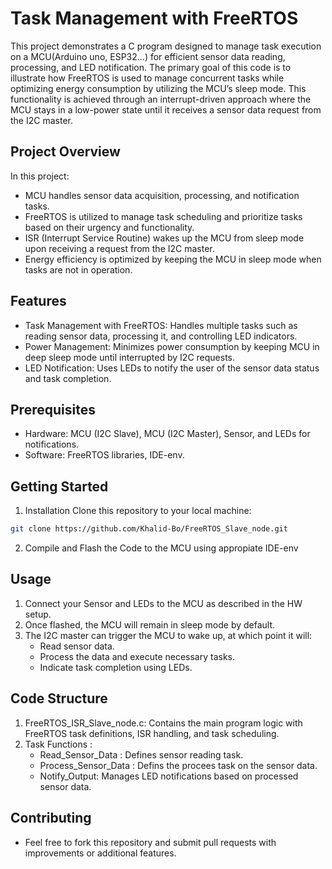 # Task Management with FreeRTOS
This project demonstrates a C program designed to manage task execution on a MCU(Arduino uno, ESP32...) for efficient sensor data reading, processing, and LED notification. The primary goal of this code is to illustrate how FreeRTOS is used to manage concurrent tasks while optimizing energy consumption by utilizing the MCU’s sleep mode. This functionality is achieved through an interrupt-driven approach where the MCU stays in a low-power state until it receives a sensor data request from the I2C master.

## Project Overview
In this project:
- MCU handles sensor data acquisition, processing, and notification tasks.
- FreeRTOS is utilized to manage task scheduling and prioritize tasks based on their urgency and functionality.
- ISR (Interrupt Service Routine) wakes up the MCU from sleep mode upon receiving a request from the I2C master.
- Energy efficiency is optimized by keeping the MCU in sleep mode when tasks are not in operation.

## Features
- Task Management with FreeRTOS: Handles multiple tasks such as reading sensor data, processing it, and controlling LED indicators.
- Power Management: Minimizes power consumption by keeping MCU in deep sleep mode until interrupted by I2C requests.
- LED Notification: Uses LEDs to notify the user of the sensor data status and task completion.

## Prerequisites
- Hardware: MCU (I2C Slave), MCU (I2C Master), Sensor, and LEDs for notifications.
- Software: FreeRTOS libraries, IDE-env.
  
## Getting Started
1. Installation
Clone this repository to your local machine:
```bash
git clone https://github.com/Khalid-Bo/FreeRTOS_Slave_node.git
```
2. Compile and Flash the Code to the MCU using appropiate IDE-env

## Usage
1. Connect your Sensor and LEDs to the MCU as described in the HW setup.
2. Once flashed, the MCU will remain in sleep mode by default.
3. The I2C master can trigger the MCU to wake up, at which point it will:
   * Read sensor data.
   * Process the data and execute necessary tasks.
   * Indicate task completion using LEDs.

## Code Structure
1. FreeRTOS_ISR_Slave_node.c: Contains the main program logic with FreeRTOS task definitions, ISR handling, and task scheduling.
2. Task Functions :
    * Read_Sensor_Data : Defines sensor reading task.
    * Process_Sensor_Data : Defins the procees task on the sensor data.
    * Notify_Output: Manages LED notifications based on processed sensor data.

## Contributing
- Feel free to fork this repository and submit pull requests with improvements or additional features.